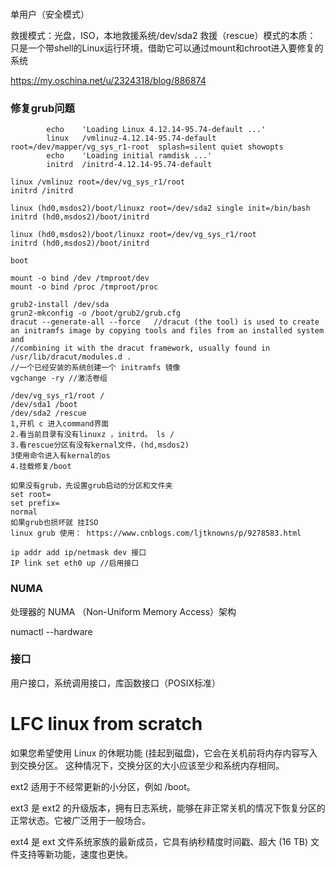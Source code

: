 ###
单用户（安全模式）

救援模式：光盘，ISO，本地救援系统/dev/sda2
救援（rescue）模式的本质：
   只是一个带shell的Linux运行环境，借助它可以通过mount和chroot进入要修复的系统

https://my.oschina.net/u/2324318/blog/886874
### 修复grub问题
```
        echo    'Loading Linux 4.12.14-95.74-default ...'
        linux   /vmlinuz-4.12.14-95.74-default root=/dev/mapper/vg_sys_r1-root  splash=silent quiet showopts
        echo    'Loading initial ramdisk ...'
        initrd  /initrd-4.12.14-95.74-default

linux /vmlinuz root=/dev/vg_sys_r1/root
initrd /initrd

linux (hd0,msdos2)/boot/linuxz root=/dev/sda2 single init=/bin/bash
initrd (hd0,msdos2)/boot/initrd

linux (hd0,msdos2)/boot/linuxz root=/dev/vg_sys_r1/root
initrd (hd0,msdos2)/boot/initrd

boot

mount -o bind /dev /tmproot/dev
mount -o bind /proc /tmproot/proc

grub2-install /dev/sda
grun2-mkconfig -o /boot/grub2/grub.cfg
dracut --generate-all --force   //dracut (the tool) is used to create an initramfs image by copying tools and files from an installed system and 
//combining it with the dracut framework, usually found in /usr/lib/dracut/modules.d .
//一个已经安装的系统创建一个 initramfs 镜像
vgchange -ry //激活卷组

/dev/vg_sys_r1/root /
/dev/sda1 /boot
/dev/sda2 /rescue
1,开机 c 进入command界面
2.看当前目录有没有linuxz ，initrd。 ls /
3.看rescue分区有没有kernal文件，(hd,msdos2)
3使用命令进入有kernal的os
4.挂载修复/boot

如果没有grub，先设置grub启动的分区和文件夹
set root=
set prefix=
normal
如果grub也损坏就 挂ISO
linux grub 使用： https://www.cnblogs.com/ljtknowns/p/9278583.html

ip addr add ip/netmask dev 接口
IP link set eth0 up //启用接口
```

### NUMA

处理器的 NUMA （Non-Uniform Memory Access）架构

numactl --hardware

### 接口
用户接口，系统调用接口，库函数接口（POSIX标准）

# LFC linux from scratch
如果您希望使用 Linux 的休眠功能 (挂起到磁盘)，它会在关机前将内存内容写入到交换分区。
这种情况下，交换分区的大小应该至少和系统内存相同。

ext2
适用于不经常更新的小分区，例如 /boot。

ext3
是 ext2 的升级版本，拥有日志系统，能够在非正常关机的情况下恢复分区的正常状态。它被广泛用于一般场合。

ext4
是 ext 文件系统家族的最新成员，它具有纳秒精度时间戳、超大 (16 TB) 文件支持等新功能，速度也更快。
